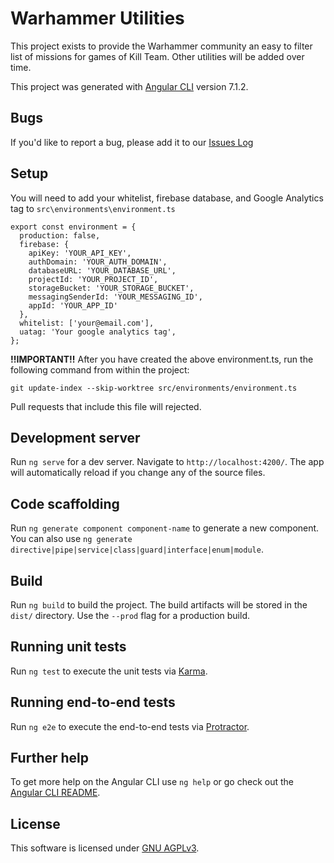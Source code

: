# Warhammer Utilities

This project exists to provide the Warhammer community an easy to filter list of missions for games of Kill Team. Other utilities will be added over time.

This project was generated with [Angular CLI](https://github.com/angular/angular-cli) version 7.1.2.

## Bugs

If you'd like to report a bug, please add it to our [Issues Log](https://github.com/cazantyl/wh40kkt/issues)

## Setup

You will need to add your whitelist, firebase database, and Google Analytics tag to `src\environments\environment.ts`
```
export const environment = {
  production: false,
  firebase: {
    apiKey: 'YOUR_API_KEY',
    authDomain: 'YOUR_AUTH_DOMAIN',
    databaseURL: 'YOUR_DATABASE_URL',
    projectId: 'YOUR_PROJECT_ID',
    storageBucket: 'YOUR_STORAGE_BUCKET',
    messagingSenderId: 'YOUR_MESSAGING_ID',
    appId: 'YOUR_APP_ID'
  },
  whitelist: ['your@email.com'],
  uatag: 'Your google analytics tag',
};
```
**!!IMPORTANT!!** After you have created the above environment.ts, run the following command from within the project:

`git update-index --skip-worktree src/environments/environment.ts`

Pull requests that include this file will rejected.

## Development server

Run `ng serve` for a dev server. Navigate to `http://localhost:4200/`. The app will automatically reload if you change any of the source files.

## Code scaffolding

Run `ng generate component component-name` to generate a new component. You can also use `ng generate directive|pipe|service|class|guard|interface|enum|module`.

## Build

Run `ng build` to build the project. The build artifacts will be stored in the `dist/` directory. Use the `--prod` flag for a production build.

## Running unit tests

Run `ng test` to execute the unit tests via [Karma](https://karma-runner.github.io).

## Running end-to-end tests

Run `ng e2e` to execute the end-to-end tests via [Protractor](http://www.protractortest.org/).

## Further help

To get more help on the Angular CLI use `ng help` or go check out the [Angular CLI README](https://github.com/angular/angular-cli/blob/master/README.md).

## License
This software is licensed under [GNU AGPLv3](https://www.gnu.org/licenses/agpl-3.0.en.html).
